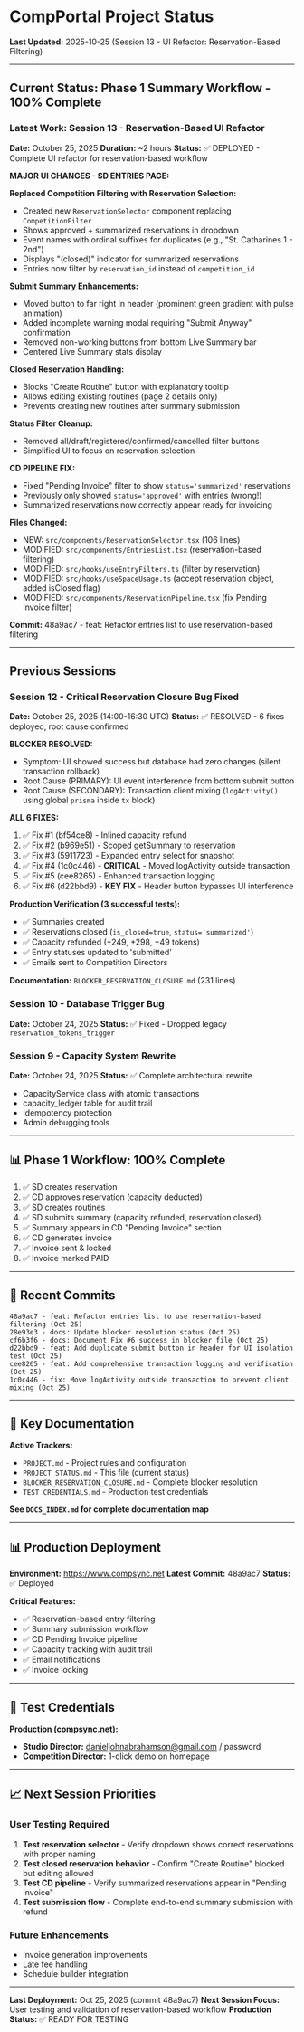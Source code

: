 # CompPortal Project Status

**Last Updated:** 2025-10-25 (Session 13 - UI Refactor: Reservation-Based Filtering)

---

## Current Status: Phase 1 Summary Workflow - 100% Complete

### Latest Work: Session 13 - Reservation-Based UI Refactor

**Date:** October 25, 2025
**Duration:** ~2 hours
**Status:** ✅ DEPLOYED - Complete UI refactor for reservation-based workflow

**MAJOR UI CHANGES - SD ENTRIES PAGE:**

**Replaced Competition Filtering with Reservation Selection:**
- Created new `ReservationSelector` component replacing `CompetitionFilter`
- Shows approved + summarized reservations in dropdown
- Event names with ordinal suffixes for duplicates (e.g., "St. Catharines 1 - 2nd")
- Displays "(closed)" indicator for summarized reservations
- Entries now filter by `reservation_id` instead of `competition_id`

**Submit Summary Enhancements:**
- Moved button to far right in header (prominent green gradient with pulse animation)
- Added incomplete warning modal requiring "Submit Anyway" confirmation
- Removed non-working buttons from bottom Live Summary bar
- Centered Live Summary stats display

**Closed Reservation Handling:**
- Blocks "Create Routine" button with explanatory tooltip
- Allows editing existing routines (page 2 details only)
- Prevents creating new routines after summary submission

**Status Filter Cleanup:**
- Removed all/draft/registered/confirmed/cancelled filter buttons
- Simplified UI to focus on reservation selection

**CD PIPELINE FIX:**
- Fixed "Pending Invoice" filter to show `status='summarized'` reservations
- Previously only showed `status='approved'` with entries (wrong!)
- Summarized reservations now correctly appear ready for invoicing

**Files Changed:**
- NEW: `src/components/ReservationSelector.tsx` (106 lines)
- MODIFIED: `src/components/EntriesList.tsx` (reservation-based filtering)
- MODIFIED: `src/hooks/useEntryFilters.ts` (filter by reservation)
- MODIFIED: `src/hooks/useSpaceUsage.ts` (accept reservation object, added isClosed flag)
- MODIFIED: `src/components/ReservationPipeline.tsx` (fix Pending Invoice filter)

**Commit:** 48a9ac7 - feat: Refactor entries list to use reservation-based filtering

---

## Previous Sessions

### Session 12 - Critical Reservation Closure Bug Fixed

**Date:** October 25, 2025 (14:00-16:30 UTC)
**Status:** ✅ RESOLVED - 6 fixes deployed, root cause confirmed

**BLOCKER RESOLVED:**
- Symptom: UI showed success but database had zero changes (silent transaction rollback)
- Root Cause (PRIMARY): UI event interference from bottom submit button
- Root Cause (SECONDARY): Transaction client mixing (`logActivity()` using global `prisma` inside `tx` block)

**ALL 6 FIXES:**
1. ✅ Fix #1 (bf54ce8) - Inlined capacity refund
2. ✅ Fix #2 (b969e51) - Scoped getSummary to reservation
3. ✅ Fix #3 (5911723) - Expanded entry select for snapshot
4. ✅ Fix #4 (1c0c446) - **CRITICAL** - Moved logActivity outside transaction
5. ✅ Fix #5 (cee8265) - Enhanced transaction logging
6. ✅ Fix #6 (d22bbd9) - **KEY FIX** - Header button bypasses UI interference

**Production Verification (3 successful tests):**
- ✅ Summaries created
- ✅ Reservations closed (`is_closed=true`, `status='summarized'`)
- ✅ Capacity refunded (+249, +298, +49 tokens)
- ✅ Entry statuses updated to 'submitted'
- ✅ Emails sent to Competition Directors

**Documentation:** `BLOCKER_RESERVATION_CLOSURE.md` (231 lines)

### Session 10 - Database Trigger Bug

**Date:** October 24, 2025
**Status:** ✅ Fixed - Dropped legacy `reservation_tokens_trigger`

### Session 9 - Capacity System Rewrite

**Date:** October 24, 2025
**Status:** ✅ Complete architectural rewrite
- CapacityService class with atomic transactions
- capacity_ledger table for audit trail
- Idempotency protection
- Admin debugging tools

---

## 📊 Phase 1 Workflow: 100% Complete

1. ✅ SD creates reservation
2. ✅ CD approves reservation (capacity deducted)
3. ✅ SD creates routines
4. ✅ SD submits summary (capacity refunded, reservation closed)
5. ✅ Summary appears in CD "Pending Invoice" section
6. ✅ CD generates invoice
7. ✅ Invoice sent & locked
8. ✅ Invoice marked PAID

---

## 🔄 Recent Commits

```
48a9ac7 - feat: Refactor entries list to use reservation-based filtering (Oct 25)
28e93e3 - docs: Update blocker resolution status (Oct 25)
cf6b3f6 - docs: Document Fix #6 success in blocker file (Oct 25)
d22bbd9 - feat: Add duplicate submit button in header for UI isolation test (Oct 25)
cee8265 - feat: Add comprehensive transaction logging and verification (Oct 25)
1c0c446 - fix: Move logActivity outside transaction to prevent client mixing (Oct 25)
```

---

## 📁 Key Documentation

**Active Trackers:**
- `PROJECT.md` - Project rules and configuration
- `PROJECT_STATUS.md` - This file (current status)
- `BLOCKER_RESERVATION_CLOSURE.md` - Complete blocker resolution
- `TEST_CREDENTIALS.md` - Production test credentials

**See `DOCS_INDEX.md` for complete documentation map**

---

## 📊 Production Deployment

**Environment:** https://www.compsync.net
**Latest Commit:** 48a9ac7
**Status:** ✅ Deployed

**Critical Features:**
- ✅ Reservation-based entry filtering
- ✅ Summary submission workflow
- ✅ CD Pending Invoice pipeline
- ✅ Capacity tracking with audit trail
- ✅ Email notifications
- ✅ Invoice locking

---

## 🧪 Test Credentials

**Production (compsync.net):**
- **Studio Director:** danieljohnabrahamson@gmail.com / password
- **Competition Director:** 1-click demo on homepage

---

## 📈 Next Session Priorities

### User Testing Required
1. **Test reservation selector** - Verify dropdown shows correct reservations with proper naming
2. **Test closed reservation behavior** - Confirm "Create Routine" blocked but editing allowed
3. **Test CD pipeline** - Verify summarized reservations appear in "Pending Invoice"
4. **Test submission flow** - Complete end-to-end summary submission with refund

### Future Enhancements
- Invoice generation improvements
- Late fee handling
- Schedule builder integration

---

**Last Deployment:** Oct 25, 2025 (commit 48a9ac7)
**Next Session Focus:** User testing and validation of reservation-based workflow
**Production Status:** ✅ READY FOR TESTING
